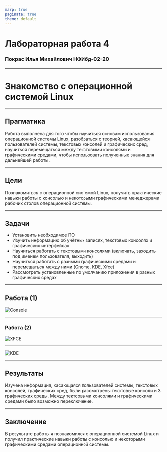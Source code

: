 ```yaml
---
marp: true
paginate: true
theme: default
---
```



# Лабораторная работа 4 

### Покрас Илья Михайлович НФИбд-02-20

####

---

# Знакомство с операционной системой Linux

---

## Прагматика

Работа выполнена для того чтобы научиться основам использования операционной системы Linux, разобраться с теорией, касающейся пользователей системы, текстовых консолей и графических сред, научиться перемещаться между текстовыми консолями и графическими средами, чтобы использовать полученные знания для дальнейшей работы.

---

## Цели

Познакомиться с операционной системой Linux, получить практические навыки работы с консолью и некоторыми графическими менеджерами рабочих столов операционной системы.

---

## Задачи

- Установить необходимое ПО
- Изучить информацию об учётных записях, текстовых консолях и графических интерфейсах
- Научиться работать с текстовыми консолями (включать, заходить под именем пользователя, выходить)
- Научиться работать с разными графическими средами и перемещаться между ними (Gnome, KDE, Xfce)
- Рассмотреть установленные по умолчанию приложения в разных графических средах


---

## Работа (1)

![Console](https://imgur.com/E6jn0WL.png)

---

### Работа (2)

![XFCE](https://imgur.com/06JocY5.png)

---

![KDE](https://imgur.com/X5nGuKm.png)

---

## Результаты

Изучена информация, касающаяся пользователей системы, текстовых консолей, графических сред, были рассмотрены текстовые консоли и 3 графических среды. Между тектсовыми консолями и графическими средами было возможно переключение. 

---


## Заключение

В результате работы я познакомился с операционной системой Linux и получил практические навыки работы с консолью и некоторыми графическими средами операционной системы.